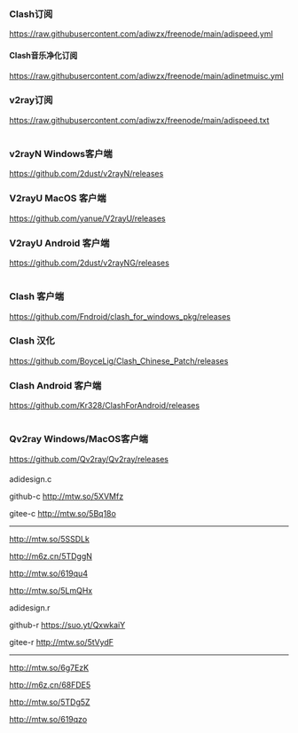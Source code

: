 ### Clash订阅
 https://raw.githubusercontent.com/adiwzx/freenode/main/adispeed.yml 
 
#### Clash音乐净化订阅 
 https://raw.githubusercontent.com/adiwzx/freenode/main/adinetmuisc.yml

### v2ray订阅

 https://raw.githubusercontent.com/adiwzx/freenode/main/adispeed.txt 
#
### v2rayN Windows客户端
 https://github.com/2dust/v2rayN/releases
### V2rayU MacOS 客户端
 https://github.com/yanue/V2rayU/releases
### V2rayU Android 客户端
 https://github.com/2dust/v2rayNG/releases
#
### Clash 客户端
 https://github.com/Fndroid/clash_for_windows_pkg/releases
### Clash 汉化
 https://github.com/BoyceLig/Clash_Chinese_Patch/releases
### Clash Android 客户端
 https://github.com/Kr328/ClashForAndroid/releases

#
### Qv2ray Windows/MacOS客户端
https://github.com/Qv2ray/Qv2ray/releases



####  
adidesign.c

github-c http://mtw.so/5XVMfz

gitee-c http://mtw.so/5Bq18o
______________________
http://mtw.so/5SSDLk

http://m6z.cn/5TDggN

http://mtw.so/619qu4

http://mtw.so/5LmQHx

adidesign.r

github-r https://suo.yt/QxwkaiY

gitee-r http://mtw.so/5tVydF
_____________________
http://mtw.so/6g7EzK

http://m6z.cn/68FDE5

http://mtw.so/5TDg5Z

http://mtw.so/619qzo
